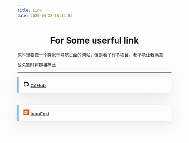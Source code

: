 ```yaml
---
title: Link
date: 2020-04-22 15:14:04
---
```






# <center>For Some userful link</center>



原本想要做一个类似于导航页面的网站，但是看了许多项目，都不能让我满意

故先暂时将链接存此



******



<div style="display: block; 
	color: #007bfc;
    border-color: #007bfc; position: relative;
    font-size: 15px;
    max-width: 1290px;
    margin: 0px auto 40px auto;
    padding: 14px 16px;
    text-align: left;
    border-radius: 0;
    border-width: 0 0 0 3px;
    border-style: solid;
    box-shadow: 0 8px 16px 0px rgba(10, 14, 29, 0.04), 0px 8px 64px 0px rgba(10, 14, 29, 0.08);">
    <img src="index/github.png" style="zoom:10%;" border="0"> <a href="https://github.com/">GitHub</a>
</div>

<div style="display: block; 
	color: #007bfc;
    border-color: #007bfc; position: relative;
    font-size: 15px;
    margin: 0px auto 40px auto;
    padding: 14px 16px;
    text-align: left;
    border-radius: 0;
    border-width: 0 0 0 3px;
    border-style: solid;
    box-shadow: 0 8px 16px 0px rgba(10, 14, 29, 0.04), 0px 8px 64px 0px rgba(10, 14, 29, 0.08);">
    <span></span>
    <img src="index/iconfont.png" style="zoom:10%;" border="0"></img> <a href="https://www.iconfont.cn/">IconFont</a>
</div>



[^magic to the network]:http://npsboost.com/、https://maying.co/
